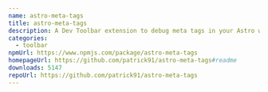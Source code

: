 ```yaml
---
name: astro-meta-tags
title: astro-meta-tags
description: A Dev Toolbar extension to debug meta tags in your Astro website
categories:
  - toolbar
npmUrl: https://www.npmjs.com/package/astro-meta-tags
homepageUrl: https://github.com/patrick91/astro-meta-tags#readme
downloads: 5147
repoUrl: https://github.com/patrick91/astro-meta-tags
---
```

